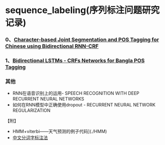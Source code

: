 # sequence_labeling(序列标注问题研究记录)



###  0、[Character-based Joint Segmentation and POS Tagging for Chinese using Bidirectional RNN-CRF](./papper/0/0.md)

### 1、[Bidirectional LSTMs - CRFs Networks for Bangla POS Tagging](./papper/1/1.md)





### 其他

- RNN在语音识别上的运用- SPEECH RECOGNITION WITH DEEP RECURRENT NEURAL NETWORKS
- 如何在RNN模型中正确使用dropout - RECURRENT NEURAL NETWORK REGULARIZATION

【附】

- HMM+viterbi——天气预测的例子代码](./HMM)
- [中文分词字标注法](./pdf/中文分词入门之字标注法.pdf)


